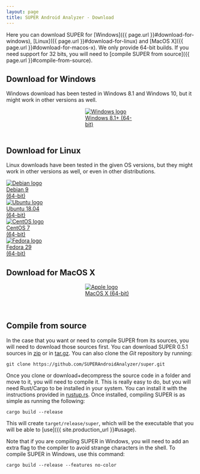 ```yaml
---
layout: page
title: SUPER Android Analyzer - Download
---
```

Here you can download SUPER for [Windows]({{ page.url }}#download-for-windows),
[Linux]({{ page.url }}#download-for-linux) and [MacOS X]({{ page.url }}#download-for-macos-x). We
only provide 64-bit builds. If you need support for 32 bits, you will need to
[compile SUPER from source]({{ page.url }}#compile-from-source).

## Download for Windows

Windows download has been tested in Windows 8.1 and Windows 10, but it might work in other versions
as well.

<div class="download" style="margin-left:15em;width:10em;height:5em"><a href="https://github.com/SUPERAndroidAnalyzer/super/releases/download/0.5.1/super-analyzer-0.5.1-windows-x86_64.exe" title="Download SUPER for Windows"><img src="{{ site.url }}/assets/os_logos/windows.svg" alt="Windows logo"><br>Windows 8.1+ (64-bit)</a></div>

<div style="clear:both;"></div>

## Download for Linux

Linux downloads have been tested in the given OS versions, but they might work in other versions as
well, or even in other distributions.

<div class="download" style="margin-left:0"><a href="https://github.com/SUPERAndroidAnalyzer/super/releases/download/0.5.1/super-analyzer_0.5.1_debian_amd64.deb" title="Download SUPER for Debian"><img src="{{ site.url }}/assets/os_logos/debian.svg" alt="Debian logo"><br>Debian 9<br>(64-bit)</a></div>

<div class="download"><a href="https://github.com/SUPERAndroidAnalyzer/super/releases/download/0.5.1/super-analyzer_0.5.1_ubuntu_amd64.deb" title="Download SUPER for Ubuntu"><img src="{{ site.url }}/assets/os_logos/ubuntu.svg" alt="Ubuntu logo"><br>Ubuntu 18.04<br>(64-bit)</a></div>

<div class="download"><a href="https://github.com/SUPERAndroidAnalyzer/super/releases/download/0.5.1/super-analyzer-0.5.1-1.el7.x86_64.rpm" title="Download SUPER for CentOS"><img src="{{ site.url }}/assets/os_logos/centos.svg" alt="CentOS logo"><br>CentOS 7<br>(64-bit)</a></div>

<div class="download"><a href="https://github.com/SUPERAndroidAnalyzer/super/releases/download/0.5.1/super-analyzer-0.5.1-1.fc29.x86_64.rpm" title="Download SUPER for Fedora"><img src="{{ site.url }}/assets/os_logos/fedora.svg" alt="Fedora logo"><br>Fedora 29<br>(64-bit)</a></div>

<div style="clear:both;"></div>

## Download for MacOS X

<div class="download" style="margin-left:15em;width:10em;height:5em"><a href="https://github.com/SUPERAndroidAnalyzer/super/releases/download/0.5.1/super-analyzer_0.5.1_macosx_x86_64.pkg" title="Download SUPER for MacOS X"><img src="{{ site.url }}/assets/os_logos/macos.svg" alt="Apple logo"><br>MacOS X (64-bit)</a></div>

<div style="clear:both;"></div>

## Compile from source

In the case that you want or need to compile SUPER from its sources, you will need to download
those sources first. You can download SUPER 0.5.1 sources in
[zip](https://github.com/SUPERAndroidAnalyzer/super/archive/0.5.1.zip) or in
[tar.gz](https://github.com/SUPERAndroidAnalyzer/super/archive/0.5.1.tar.gz). You can also clone
the *Git* repository by running:

```
git clone https://github.com/SUPERAndroidAnalyzer/super.git
```

Once you clone or download+decompress the source code in a folder and move to it, you will need to
compile it. This is really easy to do, but you will need Rust/Cargo to be installed in your system.
You can install it with the instructions provided in [rustup.rs](https://rustup.rs/). Once
installed, compiling SUPER is as simple as running the following:

```
cargo build --release
```

This will create `target/release/super`, which will be the executable that you will be able to
[use]({{ site.production_url }}#usage).

Note that if you are compiling SUPER in Windows, you will need to add an extra flag to the compiler
to avoid strange characters in the shell. To compile SUPER in Windows, use this command:

```
cargo build --release --features no-color
```
